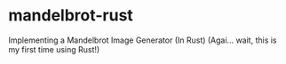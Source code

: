 # mandelbrot-rust
Implementing a Mandelbrot Image Generator (In Rust) (Agai... wait, this is my first time using Rust!)
